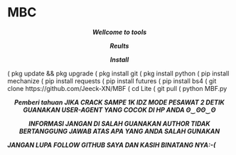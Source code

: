 # MBC 
<p align="center">
<i> <b> Wellcome to tools </b> </i>
</p>
<p align="center">
<i> <b> Reults </b> </i>
</p>
<p align="center"> 
<p align
<img src="https://user-images.githubusercontent.com/87571831/158802916-f1460f86-3ea4-4ba1-9b6b-78c4b44bf0a8.jpg">
</p>

<p align="center">
<i> <b> Install</b> </i>
</p>
              ( pkg update && pkg upgrade
              ( pkg install git
              ( pkg install python
              ( pip install mechanize
              ( pip install requests
              ( pip install futures
              ( pip install bs4
              ( git clone https://github.com/Jeeck-XN/MBF
              ( cd Lite
              ( git pull
              ( python MBF.py
<p align="center">
<i> <b> Pemberi tahuan</b> </i>
<i> <b> JIKA CRACK SAMPE 1K IDZ MODE PESAWAT 2 DETIK</b> </i>
<i> <b> GUANAKAN USER-AGENT YANG COCOK DI HP ANDA </b> </i>
<i> <b> ʘ‿ʘʘ‿ʘ</b> </i>
</p>

<p align="center">
<i> <b> INFORMASI </b> </i>
<i> <b> JANGAN DI SALAH GUANAKAN </b> </i>
<i> <b> AUTHOR TIDAK BERTANGGUNG JAWAB ATAS APA YANG ANDA SALAH GUNAKAN</b> </i>
</p>
<i> <b> JANGAN LUPA FOLLOW GITHUB SAYA DAN KASIH BINATANG NYA:-(</b> </i>
